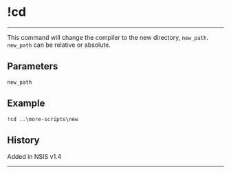 # !cd

---

This command will change the compiler to the new directory, `new_path`. `new_path` can be relative or absolute.

## Parameters

    new_path

## Example
    !cd ..\more-scripts\new

## History

Added in NSIS v1.4

---
